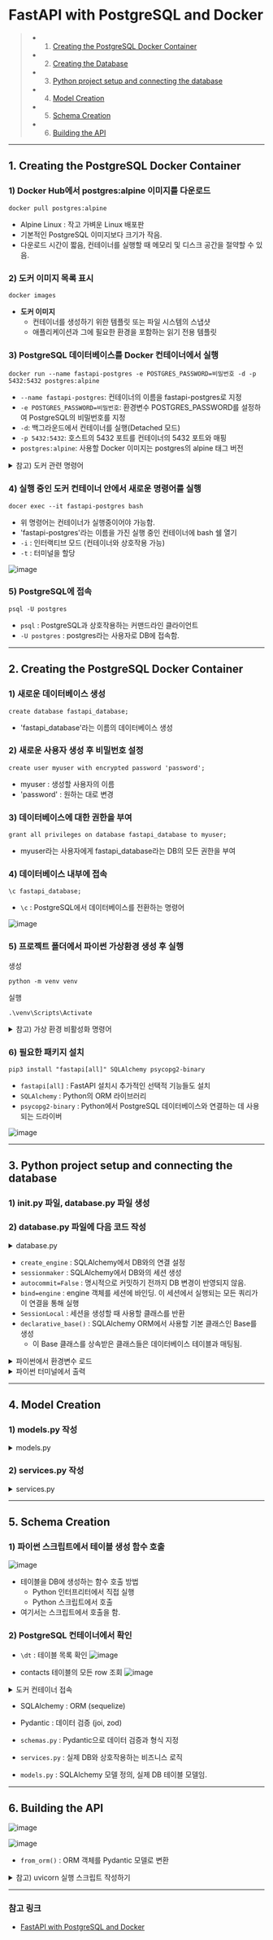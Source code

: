 # FastAPI with PostgreSQL and Docker

> - 1. [Creating the PostgreSQL Docker Container](https://github.com/devellybutton/FastAPI-with-PostgreSQL-and-Docker?tab=readme-ov-file#1-creating-the-postgresql-docker-container)
> - 2. [Creating the Database](https://github.com/devellybutton/FastAPI-with-PostgreSQL-and-Docker?tab=readme-ov-file#2-creating-the-postgresql-docker-container)
> - 3. [Python project setup and connecting the database](https://github.com/devellybutton/FastAPI-with-PostgreSQL-and-Docker?tab=readme-ov-file#3-python-project-setup-and-connecting-the-database)
> - 4. [Model Creation](https://github.com/devellybutton/FastAPI-with-PostgreSQL-and-Docker?tab=readme-ov-file#4-model-creation)
> - 5. [Schema Creation](https://github.com/devellybutton/FastAPI-with-PostgreSQL-and-Docker?tab=readme-ov-file#5-schema-creation)
> - 6. [Building the API](https://github.com/devellybutton/FastAPI-with-PostgreSQL-and-Docker?tab=readme-ov-file#6-building-the-api)

---

## 1. Creating the PostgreSQL Docker Container

### 1) Docker Hub에서 postgres:alpine 이미지를 다운로드
```
docker pull postgres:alpine
```
- Alpine Linux : 작고 가벼운 Linux 배포판
- 기본적인 PostgreSQL 이미지보다 크기가 작음.
- 다운로드 시간이 짧음, 컨테이너를 실행할 때 메모리 및 디스크 공간을 절약할 수 있음.

### 2) 도커 이미지 목록 표시
```
docker images
```

- <b>도커 이미지</b>
    - 컨테이너를 생성하기 위한 템플릿 또는 파일 시스템의 스냅샷
    - 애플리케이션과 그에 필요한 환경을 포함하는 읽기 전용 템플릿

### 3) PostgreSQL 데이터베이스를 Docker 컨테이너에서 실행
```
docker run --name fastapi-postgres -e POSTGRES_PASSWORD=비밀번호 -d -p 5432:5432 postgres:alpine
```
- `--name fastapi-postgres`: 컨테이너의 이름을 fastapi-postgres로 지정
- `-e POSTGRES_PASSWORD=비밀번호`: 환경변수 POSTGRES_PASSWORD를 설정하여 PostgreSQL의 비밀번호를 지정
- `-d`: 백그라운드에서 컨테이너를 실행(Detached 모드)
- `-p 5432:5432`: 호스트의 5432 포트를 컨테이너의 5432 포트와 매핑
- `postgres:alpine`: 사용할 Docker 이미지는 postgres의 alpine 태그 버전

<details>
<summary>참고) 도커 관련 명령어</summary>

### 현재 실행 중인 도커 컨테이너 상태 확인
```
docker ps
```
- ps : process status의 약자

### 종료된 컨테이너 목록까지 상태 확인
```
docker ps -a
```

### 특정 포트를 사용하는 프로세스 확인
```
netstat -ano | findstr :5432
```
- `Ctrl + Shift + Esc` 또는 `Ctrl + Alt + Del`을 누르고 "작업 관리자" 선택
- PID 찾아서 "작업 끝내기"

### 이미 존재하는 도커 컨테이너 실행
```
docker start fastapi-postgres
```
- fastapi-postgres 라는 컨테이너를 실행
- ps 명령어로 확인해보면 STATUS가 변경되어 있음.

</details>

### 4) 실행 중인 도커 컨테이너 안에서 새로운 명령어를 실행
```
docer exec --it fastapi-postgres bash
```
- 위 명령어는 컨테이너가 실행중이어야 가능함.
- 'fastapi-postgres'라는 이름을 가진 실행 중인 컨테이너에 bash 쉘 열기
- `-i` : 인터랙티브 모드 (컨테이너와 상호작용 가능)
- `-t` : 터미널을 할당

![image](https://github.com/user-attachments/assets/16eccde7-c55d-44c4-a2db-e69f508c129e)

### 5) PostgreSQL에 접속
```
psql -U postgres
```
- `psql` : PostgreSQL과 상호작용하는 커맨드라인 클라이언트
- `-U postgres` : postgres라는 사용자로 DB에 접속함.

-----

## 2. Creating the PostgreSQL Docker Container

### 1) 새로운 데이터베이스 생성
```
create database fastapi_database;
```
- 'fastapi_database'라는 이름의 데이터베이스 생성

### 2) 새로운 사용자 생성 후 비밀번호 설정
```
create user myuser with encrypted password 'password';
```
- myuser : 생성할 사용자의 이름
- 'password' : 원하는 대로 변경

### 3) 데이터베이스에 대한 권한을 부여
```
grant all privileges on database fastapi_database to myuser;
```
- myuser라는 사용자에게 fastapi_database라는 DB의 모든 권한을 부여

### 4) 데이터베이스 내부에 접속
```
\c fastapi_database;
```
- `\c` : PostgreSQL에서 데이터베이스를 전환하는 명령어

![image](https://github.com/user-attachments/assets/cede0ee2-0b18-4948-b516-739040c8ff99)

### 5) 프로젝트 폴더에서 파이썬 가상환경 생성 후 실행
생성
```
python -m venv venv
```
실행
```
.\venv\Scripts\Activate
```

<details>
<summary>참고) 가상 환경 비활성화 명령어</summary>

```
deactivate
```

</details>

### 6) 필요한 패키지 설치
```
pip3 install "fastapi[all]" SQLAlchemy psycopg2-binary 
```
- `fastapi[all]` : FastAPI 설치시 추가적인 선택적 기능들도 설치
- `SQLAlchemy` : Python의 ORM 라이브러리
- `psycopg2-binary` : Python에서 PostgreSQL 데이터베이스와 연결하는 데 사용되는 드라이버

![image](https://github.com/user-attachments/assets/450f838e-1d68-4b90-8e10-7f123982c11e)

---

## 3. Python project setup and connecting the database

### 1) __init__.py 파일, database.py 파일 생성

### 2) database.py 파일에 다음 코드 작성

<details>
<summary> database.py </summary>

```
import sqlalchemy as _sql
import sqlalchemy.ext.declarative as _declarative
import sqlalchemy.orm as _orm
import os
from dotenv import load_dotenv

# .env 파일에서 환경변수 읽기
load_dotenv()

# 환경변수에서 DATABASE_URL 가져오기
DATABASE_URL = os.getenv("DATABASE_URL")

engine = _sql.create_engine(DATABASE_URL)

SessionLocal = _orm.sessionmaker(autocommit=False, autoflush=False, bind=engine)

Base = _declarative.declarative_base()
```

</details>

- `create_engine` : SQLAlchemy에서 DB와의 연결 설정
- `sessionmaker` : SQLAlchemy에서 DB와의 세션 생성
- `autocommit=False` : 명시적으로 커밋하기 전까지 DB 변경이 반영되지 않음.
- `bind=engine` : engine 객체를 세션에 바인딩. 이 세션에서 실행되는 모든 쿼리가 이 연결을 통해 실행
- `SessionLocal` : 세션을 생성할 때 사용할 클래스를 반환
- `declarative_base()` : SQLAlchemy ORM에서 사용할 기본 클래스인 Base를 생성
    - 이 Base 클래스를 상속받은 클래스들은 데이터베이스 테이블과 매팅됨. 

<details>
<summary>파이썬에서 환경변수 로드</summary>

### .env 파일 여부
- <b>.env 파일 사용하여 환경변수 설정</b> : `load_dotenv()`를 통해 .env 파일을 읽고, `os.getenv()`를 사용하여 환경변수 불러오기
- <b>.env 파일 없이 시스템 환경변수에만 의존</b> : `os.getenv()`만 사용

### 환경변수 잘 불러왔는지 확인
print로 직접 출력
```
import os

# 환경변수에서 DATABASE_URL 값을 가져오기
DATABASE_URL = os.getenv("DATABASE_URL")

# 가져온 값을 출력하여 확인
if DATABASE_URL:
    print(f"DATABASE_URL: {DATABASE_URL}")
else:
    print("환경변수 DATABASE_URL이 설정되지 않았습니다.")
```

환경변수 목록 출력하기
```
import os

# 환경변수 목록 출력
print("현재 환경변수 목록:")
for key, value in os.environ.items():
    print(f"{key}: {value}")
```
- `os.environ` : 모든 환경변수를 딕셔너리 형태로 제공

</details>
<details>
<summary>파이썬 터미널에서 출력</summary>

```
python 파일명.py
```

</details>

---

## 4. Model Creation

### 1) models.py 작성

<details>
<summary>models.py</summary>

```
import datetime as _dt
import sqlalchemy as _sql
import database as _database

class Contact(_database.Base):
    __tablename__ = "contacts"
    id = _sql.Column(_sql.Integer, primary_key=True, index=True)
    first_name = _sql.Column(_sql.String, index=True)
    last_name = _sql.Column(_sql.String, index=True)
    email = _sql.Column(_sql.String, index=True, unique=True)
    phone_number = _sql.Column(_sql.String, index=True, unique=True)
    date_created = _sql.Column(_sql.DateTime, default=_dt.datetime.now)
```

</details>

### 2) services.py 작성

<details>
<summary>services.py</summary>

```
import database as _database
import models as _models

def _add_tables():
    return _database.Base.metadata.create_all(bind=_database.engine)
```

</details>

-----

## 5. Schema Creation

### 1) 파이썬 스크립트에서 테이블 생성 함수 호출 

![image](https://github.com/user-attachments/assets/af8b8c50-45d6-4c24-99f4-b083e50a3000)

 - 테이블을 DB에 생성하는 함수 호출 방법
    - Python 인터프리터에서 직접 실행
    - Python 스크립트에서 호출
- 여기서는 스크립트에서 호출을 함.

### 2) PostgreSQL 컨테이너에서 확인

- `\dt` : 테이블 목록 확인
![image](https://github.com/user-attachments/assets/75b5ce77-dd9c-4a90-8b10-ccd0bbe02688)

- contacts 테이블의 모든 row 조회
![image](https://github.com/user-attachments/assets/adbc7cb7-9ff9-43a5-bbca-9eb5ffd849f5)

<details>
<summary>도커 컨테이너 접속</summary>

### 도커 컨테이너 내의 PostgreSQL에 접속
```
docker exec -it fastapi-postgres psql -U postgres
```

### PostgreSQL에서 데이터베이스 선택
```
\c fastapi_database
```

</details>

- SQLAlchemy : ORM (sequelize)
- Pydantic : 데이터 검증 (joi, zod)

- `schemas.py` : Pydantic으로 데이터 검증과 형식 지정
- `services.py` : 실제 DB와 상호작용하는 비즈니스 로직
- `models.py` : SQLAlchemy 모델 정의, 실제 DB 테이블 모델임.

---

## 6. Building the API

![image](https://github.com/user-attachments/assets/22c2fc96-2aeb-439b-a485-65e4da85e75a)

![image](https://github.com/user-attachments/assets/53b51780-3789-4267-bcb8-a836fb10cfdf)


- `from_orm()` : ORM 객체를 Pydantic 모델로 변환

<details>
<summary>참고) uvicorn 실행 스크립트 작성하기</summary>

- start_uvicorn.ps1
    ```
    # 프로젝트 경로로 이동
    Set-Location -Path "C:\Users\airyt\FastAPI-with-PostgreSQL-and-Docker"

    # 가상 환경 활성화
    .\venv\Scripts\Activate.ps1

    # uvicorn 실행
    uvicorn main:app --reload
    ```

- 작성 후 파워셀 터미널에서 `.\start_uvicorn.ps1` 입력

</details>

---

### 참고 링크

- [FastAPI with PostgreSQL and Docker](https://youtu.be/2X8B_X2c27Q?feature=shared)
